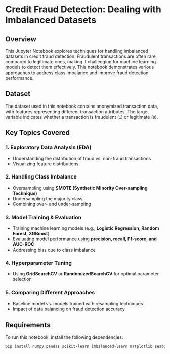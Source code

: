 # Credit Fraud Detection: Dealing with Imbalanced Datasets  

## Overview  
This Jupyter Notebook explores techniques for handling imbalanced datasets in credit fraud detection. Fraudulent transactions are often rare compared to legitimate ones, making it challenging for machine learning models to detect them effectively. This notebook demonstrates various approaches to address class imbalance and improve fraud detection performance.  

## Dataset  
The dataset used in this notebook contains anonymized transaction data, with features representing different transaction attributes. The target variable indicates whether a transaction is fraudulent (`1`) or legitimate (`0`).  

## Key Topics Covered  
### 1. Exploratory Data Analysis (EDA)  
- Understanding the distribution of fraud vs. non-fraud transactions  
- Visualizing feature distributions  

### 2. Handling Class Imbalance  
- Oversampling using **SMOTE (Synthetic Minority Over-sampling Technique)**  
- Undersampling the majority class  
- Combining over- and under-sampling  

### 3. Model Training & Evaluation  
- Training machine learning models (e.g., **Logistic Regression, Random Forest, XGBoost**)  
- Evaluating model performance using **precision, recall, F1-score, and AUC-ROC**  
- Addressing bias due to class imbalance  

### 4. Hyperparameter Tuning  
- Using **GridSearchCV** or **RandomizedSearchCV** for optimal parameter selection  

### 5. Comparing Different Approaches  
- Baseline model vs. models trained with resampling techniques  
- Impact of data balancing on fraud detection accuracy  

## Requirements  
To run this notebook, install the following dependencies:  
```bash
pip install numpy pandas scikit-learn imbalanced-learn matplotlib seaborn xgboost
